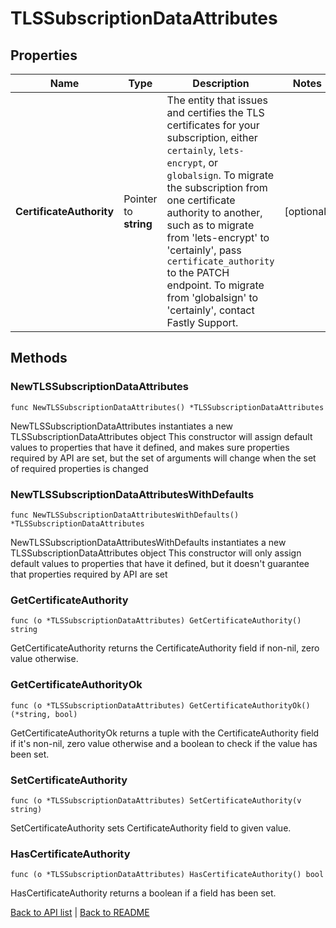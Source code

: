 # TLSSubscriptionDataAttributes

## Properties

Name | Type | Description | Notes
------------ | ------------- | ------------- | -------------
**CertificateAuthority** | Pointer to **string** | The entity that issues and certifies the TLS certificates for your subscription, either `certainly`, `lets-encrypt`, or `globalsign`. To migrate the subscription from one certificate authority to another, such as to migrate from &#39;lets-encrypt&#39; to &#39;certainly&#39;,  pass `certificate_authority` to the PATCH endpoint. To migrate from &#39;globalsign&#39; to &#39;certainly&#39;, contact Fastly Support. | [optional] 

## Methods

### NewTLSSubscriptionDataAttributes

`func NewTLSSubscriptionDataAttributes() *TLSSubscriptionDataAttributes`

NewTLSSubscriptionDataAttributes instantiates a new TLSSubscriptionDataAttributes object
This constructor will assign default values to properties that have it defined,
and makes sure properties required by API are set, but the set of arguments
will change when the set of required properties is changed

### NewTLSSubscriptionDataAttributesWithDefaults

`func NewTLSSubscriptionDataAttributesWithDefaults() *TLSSubscriptionDataAttributes`

NewTLSSubscriptionDataAttributesWithDefaults instantiates a new TLSSubscriptionDataAttributes object
This constructor will only assign default values to properties that have it defined,
but it doesn't guarantee that properties required by API are set

### GetCertificateAuthority

`func (o *TLSSubscriptionDataAttributes) GetCertificateAuthority() string`

GetCertificateAuthority returns the CertificateAuthority field if non-nil, zero value otherwise.

### GetCertificateAuthorityOk

`func (o *TLSSubscriptionDataAttributes) GetCertificateAuthorityOk() (*string, bool)`

GetCertificateAuthorityOk returns a tuple with the CertificateAuthority field if it's non-nil, zero value otherwise
and a boolean to check if the value has been set.

### SetCertificateAuthority

`func (o *TLSSubscriptionDataAttributes) SetCertificateAuthority(v string)`

SetCertificateAuthority sets CertificateAuthority field to given value.

### HasCertificateAuthority

`func (o *TLSSubscriptionDataAttributes) HasCertificateAuthority() bool`

HasCertificateAuthority returns a boolean if a field has been set.


[Back to API list](../README.md#documentation-for-api-endpoints) | [Back to README](../README.md)
